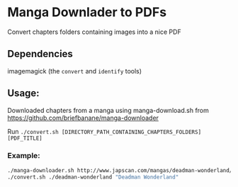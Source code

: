 # Manga Downlader to PDFs

 Convert chapters folders containing images into a nice PDF

 ## Dependencies

 imagemagick (the `convert` and `identify` tools)

 ## Usage: 
 
 Downloaded chapters from a manga using manga-download.sh from https://github.com/briefbanane/manga-downloader
 
 Run `./convert.sh [DIRECTORY_PATH_CONTAINING_CHAPTERS_FOLDERS] [PDF_TITLE]`

 ### Example:

```bash
./manga-downloader.sh http://www.japscan.com/mangas/deadman-wonderland/
./convert.sh ./deadman-wonderland "Deadman Wonderland"
```
